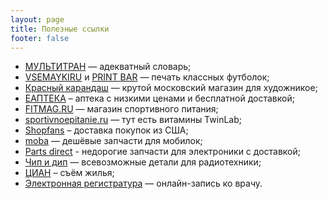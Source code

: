 ```yaml
---
layout: page
title: Полезные ссылки
footer: false
---
```


- [МУЛЬТИТРАН](http://www.multitran.ru/) — адекватный словарь;
- [VSEMAYKIRU](https://www.vsemayki.ru/) и [PRINT BAR](https://printbar.ru/) — печать классных футболок;
- [Красный карандаш](http://krasniykarandash.ru/) — крутой московский магазин для художникое;
- [ЕАПТЕКА](http://www.eapteka.ru/) – аптека с низкими ценами и бесплатной доставкой;
- [FITMAG.RU](http://fitmag.ru) — магазин спортивного питания;
- [sportivnoepitanie.ru](http://sportivnoepitanie.ru/twinlab-daily-one-caps/) — тут есть витамины TwinLab;
- [Shopfans](https://shopfans.ru/) – доставка покупок из США;
- [moba](http://moba.ru/) — дешёвые запчасти для мобилок;
- [Parts direct](https://www.partsdirect.ru/) - недорогие запчасти для электроники с доставкой;
- [Чип и дип](https://www.chipdip.ru/) — всевозможные детали для радиотехники;
- [ЦИАН](https://www.cian.ru/) – съём жилья;
- [Электронная регистратура](https://uslugi.mosreg.ru/zdrav/) — онлайн-запись ко врачу.